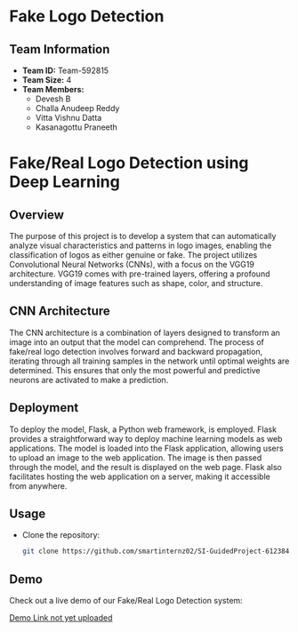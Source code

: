 # Fake Logo Detection

## Team Information

- **Team ID:** Team-592815
- **Team Size:** 4
- **Team Members:**
  - Devesh B
  - Challa Anudeep Reddy
  - Vitta Vishnu Datta
  - Kasanagottu Praneeth

# Fake/Real Logo Detection using Deep Learning

## Overview

The purpose of this project is to develop a system that can automatically analyze visual characteristics and patterns in logo images, enabling the classification of logos as either genuine or fake. The project utilizes Convolutional Neural Networks (CNNs), with a focus on the VGG19 architecture. VGG19 comes with pre-trained layers, offering a profound understanding of image features such as shape, color, and structure.

## CNN Architecture

The CNN architecture is a combination of layers designed to transform an image into an output that the model can comprehend. The process of fake/real logo detection involves forward and backward propagation, iterating through all training samples in the network until optimal weights are determined. This ensures that only the most powerful and predictive neurons are activated to make a prediction.

## Deployment

To deploy the model, Flask, a Python web framework, is employed. Flask provides a straightforward way to deploy machine learning models as web applications. The model is loaded into the Flask application, allowing users to upload an image to the web application. The image is then passed through the model, and the result is displayed on the web page. Flask also facilitates hosting the web application on a server, making it accessible from anywhere.

## Usage

- Clone the repository:

  ```bash
  git clone https://github.com/smartinternz02/SI-GuidedProject-612384-1700030511.git

## Demo

Check out a live demo of our Fake/Real Logo Detection system:

[Demo Link not yet uploaded](your_demo_link_here)
